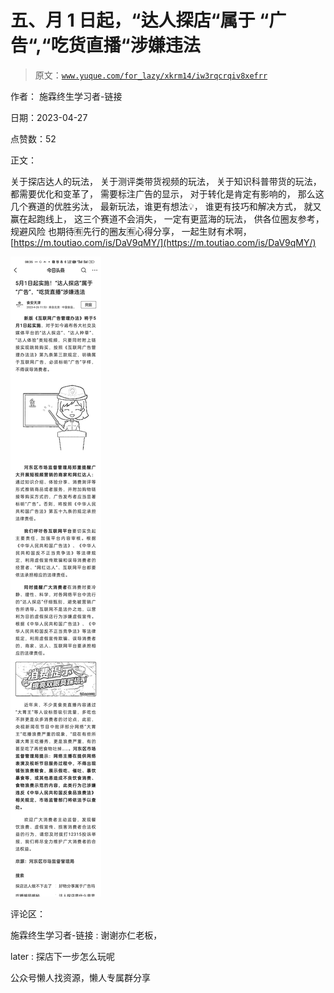 # 五、月 1 日起，“达人探店“属于 “广告“,“吃货直播“涉嫌违法

> 原文：[`www.yuque.com/for_lazy/xkrm14/iw3rqcrqiv8xefrr`](https://www.yuque.com/for_lazy/xkrm14/iw3rqcrqiv8xefrr)



作者： 施霖终生学习者-链接



日期：2023-04-27



点赞数：52



正文：



关于探店达人的玩法， 关于测评类带货视频的玩法， 关于知识科普带货的玩法， 都需要优化和变革了， 需要标注广告的显示， 对于转化是肯定有影响的， 那么这几个赛道的优胜劣汰， 最新玩法，谁更有想法💡， 谁更有技巧和解决方式， 就又赢在起跑线上， 这三个赛道不会消失， 一定有更蓝海的玩法， 供各位圈友参考，规避风险 也期待🈶先行的圈友🈶心得分享， 一起生财有术啊， [https://m.toutiao.com/is/DaV9qMY/](https://m.toutiao.com/is/DaV9qMY/)



![](img/2c94382df5bb833c922ccb0aa1ad3d44.png)



评论区：



施霖终生学习者-链接 : 谢谢亦仁老板，



later : 探店下一步怎么玩呢



公众号懒人找资源，懒人专属群分享

